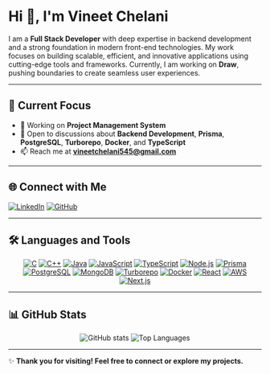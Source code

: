 # Hi 👋, I'm **Vineet Chelani**

I am a **Full Stack Developer** with deep expertise in backend development and a strong foundation in modern front-end technologies. My work focuses on building scalable, efficient, and innovative applications using cutting-edge tools and frameworks. Currently, I am working on **Draw**, pushing boundaries to create seamless user experiences.

---

## 🌟 **Current Focus**
- 🔭 Working on **Project Management System**
- 💬 Open to discussions about **Backend Development**, **Prisma**, **PostgreSQL**, **Turborepo**, **Docker**, and **TypeScript**
- 📫 Reach me at **[vineetchelani545@gmail.com](mailto:vineetchelani545@gmail.com)**

---

## 🌐 **Connect with Me**

[![LinkedIn](https://img.shields.io/badge/LinkedIn-%230077B5.svg?style=for-the-badge&logo=linkedin&logoColor=white)](https://www.linkedin.com/in/vineet-chelani-a82263253/)
[![GitHub](https://img.shields.io/badge/GitHub-%2312100E.svg?style=for-the-badge&logo=github&logoColor=white)](https://github.com/Vineetchelani1304)

---

## 🛠️ **Languages and Tools**

<p align="center">
  <a href="#"><img src="https://img.shields.io/badge/C-%2300599C.svg?style=for-the-badge&logo=c&logoColor=white" alt="C"></a>
  <a href="#"><img src="https://img.shields.io/badge/C++-%2300599C.svg?style=for-the-badge&logo=cplusplus&logoColor=white" alt="C++"></a>
  <a href="#"><img src="https://img.shields.io/badge/Java-%23E34F26.svg?style=for-the-badge&logo=java&logoColor=white" alt="Java"></a>
  <a href="#"><img src="https://img.shields.io/badge/JavaScript-%23F7DF1E.svg?style=for-the-badge&logo=javascript&logoColor=black" alt="JavaScript"></a>
  <a href="#"><img src="https://img.shields.io/badge/TypeScript-%23007ACC.svg?style=for-the-badge&logo=typescript&logoColor=white" alt="TypeScript"></a>
  <a href="#"><img src="https://img.shields.io/badge/Node.js-%23339933.svg?style=for-the-badge&logo=node.js&logoColor=white" alt="Node.js"></a>
  <a href="#"><img src="https://img.shields.io/badge/Prisma-%232D3748.svg?style=for-the-badge&logo=prisma&logoColor=white" alt="Prisma"></a>
  <a href="#"><img src="https://img.shields.io/badge/PostgreSQL-%234169E1.svg?style=for-the-badge&logo=postgresql&logoColor=white" alt="PostgreSQL"></a>
  <a href="#"><img src="https://img.shields.io/badge/MongoDB-%2347A248.svg?style=for-the-badge&logo=mongodb&logoColor=white" alt="MongoDB"></a>
  <a href="#"><img src="https://img.shields.io/badge/Turborepo-%2363B1F0.svg?style=for-the-badge&logo=turborepo&logoColor=black" alt="Turborepo"></a>
  <a href="#"><img src="https://img.shields.io/badge/Docker-%232496ED.svg?style=for-the-badge&logo=docker&logoColor=white" alt="Docker"></a>
  <a href="#"><img src="https://img.shields.io/badge/React-%2361DAFB.svg?style=for-the-badge&logo=react&logoColor=black" alt="React"></a>
  <a href="#"><img src="https://img.shields.io/badge/AWS-232F3E?style=for-the-badge&logo=amazonaws&logoColor=white" alt="AWS"></a>
  <a href="#"><img src="https://img.shields.io/badge/Next.js-%23000000.svg?style=for-the-badge&logo=next.js&logoColor=white" alt="Next.js"></a>
</p>

---

## 📊 **GitHub Stats**

<p align="center">
  <img src="https://github-readme-stats.vercel.app/api?username=Vineetchelani1304&show_icons=true&theme=radical" alt="GitHub stats">
  <img src="https://github-readme-stats.vercel.app/api/top-langs/?username=Vineetchelani1304&layout=compact&theme=radical" alt="Top Languages">
</p>

---

✨ **Thank you for visiting! Feel free to connect or explore my projects.**
